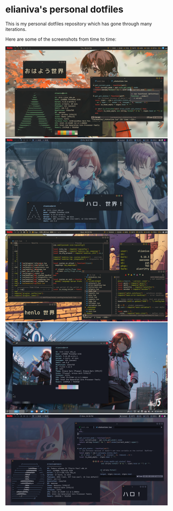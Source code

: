 # elianiva's personal dotfiles

This is my personal dotfiles repository which has gone through many iterations.

Here are some of the screenshots from time to time:

![arch](./screenshots/preview-arch.png)
![arch-new](./screenshots/preview-arch-new.png)
![old](./screenshots/preview-old.png)
![plasma](./screenshots/preview-plasma.png)
![fedora](./screenshots/preview-fedora.png)
